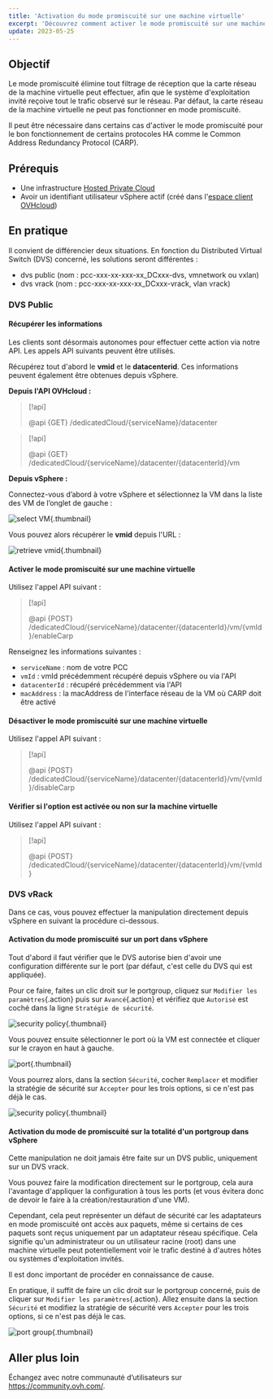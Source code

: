 ```yaml
---
title: 'Activation du mode promiscuité sur une machine virtuelle'
excerpt: 'Découvrez comment activer le mode promiscuité sur une machine virtuelle pour le bon fonctionnement de certains protocoles HA comme le CARP'
update: 2023-05-25
---
```


## Objectif

Le mode promiscuité élimine tout filtrage de réception que la carte réseau de la machine virtuelle peut effectuer, afin que le système d'exploitation invité reçoive tout le trafic observé sur le réseau. Par défaut, la carte réseau de la machine virtuelle ne peut pas fonctionner en mode promiscuité.

Il peut être nécessaire dans certains cas d'activer le mode promiscuité pour le bon fonctionnement de certains protocoles HA comme le Common Address Redundancy Protocol (CARP).

## Prérequis

- Une infrastructure [Hosted Private Cloud](https://www.ovhcloud.com/fr-ca/enterprise/products/hosted-private-cloud/)
- Avoir un identifiant utilisateur vSphere actif (créé dans l'[espace client OVHcloud](https://ca.ovh.com/auth/?action=gotomanager&from=https://www.ovh.com/ca/fr/&ovhSubsidiary=qc))

## En pratique

Il convient de différencier deux situations. En fonction du Distributed Virtual Switch (DVS) concerné, les solutions seront différentes :

- dvs public (nom : pcc-xxx-xx-xxx-xx_DCxxx-dvs, vmnetwork ou vxlan)
- dvs vrack (nom : pcc-xxx-xx-xxx-xx_DCxxx-vrack, vlan vrack)

### DVS Public

#### Récupérer les informations

Les clients sont désormais autonomes pour effectuer cette action via notre API. Les appels API suivants peuvent être utilisés.

Récupérez tout d'abord le **vmid** et le **datacenterid**. Ces informations peuvent également être obtenues depuis vSphere.

**Depuis l'API OVHcloud :**

> [!api]
>
> @api {GET} /dedicatedCloud/{serviceName}/datacenter
>

> [!api]
>
> @api {GET} /dedicatedCloud/{serviceName}/datacenter/{datacenterId}/vm
>

**Depuis vSphere :**

Connectez-vous d’abord à votre vSphere et sélectionnez la VM dans la liste des VM de l’onglet de gauche :

![select VM](images/vcenter_select_vm_edit.png){.thumbnail}

Vous pouvez alors récupérer le **vmid** depuis l'URL :

![retrieve vmid](images/vcenter_vmID_edit.png){.thumbnail}

#### Activer le mode promiscuité sur une machine virtuelle

Utilisez l'appel API suivant :

> [!api]
>
> @api {POST} /dedicatedCloud/{serviceName}/datacenter/{datacenterId}/vm/{vmId}/enableCarp
>

Renseignez les informations suivantes :

- `serviceName` : nom de votre PCC
- `vmId` : vmId précédemment récupéré depuis vSphere ou via l'API
- `datacenterId` : récupéré précédemment via l'API
- `macAddress` : la macAddress de l'interface réseau de la VM où CARP doit être activé

#### Désactiver le mode promiscuité sur une machine virtuelle

Utilisez l'appel API suivant :

> [!api]
>
> @api {POST} /dedicatedCloud/{serviceName}/datacenter/{datacenterId}/vm/{vmId}/disableCarp
>

#### Vérifier si l'option est activée ou non sur la machine virtuelle

Utilisez l'appel API suivant :

> [!api]
>
> @api {POST} /dedicatedCloud/{serviceName}/datacenter/{datacenterId}/vm/{vmId}
>

### DVS vRack

Dans ce cas, vous pouvez effectuer la manipulation directement depuis vSphere en suivant la procédure ci-dessous.

#### Activation du mode promiscuité sur un port dans vSphere

Tout d'abord il faut vérifier que le DVS autorise bien d'avoir une configuration différente sur le port (par défaut, c'est celle du DVS qui est appliquée).

Pour ce faire, faites un clic droit sur le portgroup, cliquez sur `Modifier les paramètres`{.action} puis sur `Avancé`{.action} et vérifiez que `Autorisé` est coché dans la ligne `Stratégie de sécurité`.

![security policy](images/Securitypolicy.png){.thumbnail}

Vous pouvez ensuite sélectionner le port où la VM est connectée et cliquer sur le crayon en haut à gauche.

![port](images/Port.png){.thumbnail}

Vous pourrez alors, dans la section `Sécurité`, cocher `Remplacer` et modifier la stratégie de sécurité sur `Accepter` pour les trois options, si ce n'est pas déjà le cas.

![security policy](images/Security.png){.thumbnail}

#### Activation du mode de promiscuité sur la totalité d'un portgroup dans vSphere

Cette manipulation ne doit jamais être faite sur un DVS public, uniquement sur un DVS vrack.

Vous pouvez faire la modification directement sur le portgroup, cela aura l'avantage d'appliquer la configuration à tous les ports (et vous évitera donc de devoir le faire à la création/restauration d'une VM).

Cependant, cela peut représenter un défaut de sécurité car les adaptateurs en mode promiscuité ont accès aux paquets, même si certains de ces paquets sont reçus uniquement par un adaptateur réseau spécifique. Cela signifie qu'un administrateur ou un utilisateur racine (root) dans une machine virtuelle peut potentiellement voir le trafic destiné à d'autres hôtes ou systèmes d'exploitation invités.

Il est donc important de procéder en connaissance de cause.

En pratique, il suffit de faire un clic droit sur le portgroup concerné, puis de cliquer sur `Modifier les paramètres`{.action}. Allez ensuite dans la section `Sécurité` et modifiez la stratégie de sécurité vers `Accepter` pour les trois options, si ce n'est pas déjà le cas.

![port group](images/Portgroup.png){.thumbnail}

## Aller plus loin

Échangez avec notre communauté d’utilisateurs sur <https://community.ovh.com/>.
